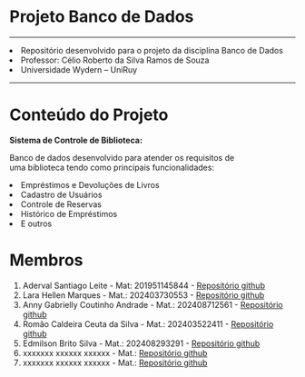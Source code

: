 # Projeto Banco de Dados
<hr>
<li>
    Repositório desenvolvido para o projeto da disciplina Banco de Dados 
</li>
<li>
    Professor:  Célio Roberto da Silva Ramos de Souza
</li>

<li>
    Universidade Wydern – UniRuy
</li>
<hr>
<h1>Conteúdo do Projeto</h1>

<strong>Sistema de Controle de Biblioteca:</strong>

<p>Banco de dados desenvolvido para atender os requisitos de <br>uma biblioteca tendo como principais funcionalidades:</p>
<li>Empréstimos e Devoluções de Livros</li>
<li>Cadastro de Usuários</li>
<li>Controle de Reservas</li>
<li>Histórico de Empréstimos</li>
<li>E outros</li>

<h1>Membros</h1>
    <ol>
        <li>
            Aderval Santiago Leite - Mat: 201951145844 - <a href="https://github.com/adersan">Repositório github</a>
        </li>
        <li>
            Lara Hellen Marques - Mat.: 202403730553 - <a href="https://github.com/helleenlara">Repositório github</a>
        </li>
        <li>
            Anny Gabrielly Coutinho Andrade - Mat.: 202408712561 - <a href="https://github.com/annygabrielly22">Repositório github</a>
        </li>
        <li>
            Romão Caldeira Ceuta da Silva - Mat.: 202403522411 - <a href="https://github.com/Romaoceuta">Repositório github</a>
        </li>
        <li>
            Edmilson Brito Silva - Mat.: 202408293291 - <a href="https://github.com/Edbrito-85">Repositório github</a>
        </li>
        <li>
            xxxxxxx xxxxxx xxxxxx - Mat.:   <a href="https://github.com/adersan">Repositório github</a>
        </li>
        <li>
            xxxxxxx xxxxxx xxxxxx - Mat.:  <a href="https://github.com/adersan">Repositório github</a>
        </li>
     </ol>

